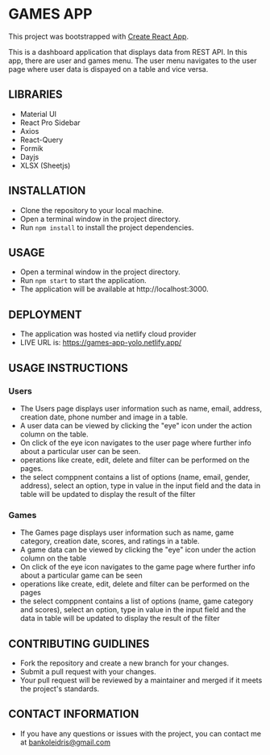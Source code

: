 # GAMES APP

This project was bootstrapped with [Create React App](https://github.com/facebook/create-react-app).

This is a dashboard application that displays data from REST API. In this app, there are user and games menu. The user menu navigates to the user page where user data is dispayed on a table and vice versa.

## LIBRARIES

- Material UI
- React Pro Sidebar
- Axios
- React-Query
- Formik
- Dayjs
- XLSX (Sheetjs)

## INSTALLATION

- Clone the repository to your local machine.
- Open a terminal window in the project directory.
- Run `npm install` to install the project dependencies.

## USAGE

- Open a terminal window in the project directory.
- Run `npm start` to start the application.
- The application will be available at http://localhost:3000.

## DEPLOYMENT

- The application was hosted via netlify cloud provider
- LIVE URL is: https://games-app-yolo.netlify.app/

## USAGE INSTRUCTIONS

### Users

- The Users page displays user information such as name, email, address, creation date, phone number and image in a table.
- A user data can be viewed by clicking the "eye" icon under the action column on the table.
- On click of the eye icon navigates to the user page where further info about a particular user can be seen.
- operations like create, edit, delete and filter can be performed on the pages.
- the select comppnent contains a list of options (name, email, gender, address), select an option, type in value in the input field and the data in table will be updated to display the result of the filter

### Games

- The Games page displays user information such as name, game category, creation date, scores, and ratings in a table.
- A game data can be viewed by clicking the "eye" icon under the action column on the table
- On click of the eye icon navigates to the game page where further info about a particular game can be seen
- operations like create, edit, delete and filter can be performed on the pages
- the select comppnent contains a list of options (name, game category and scores), select an option, type in value in the input field and the data in table will be updated to display the result of the filter

## CONTRIBUTING GUIDLINES

- Fork the repository and create a new branch for your changes.
- Submit a pull request with your changes.
- Your pull request will be reviewed by a maintainer and merged if it meets the project's standards.

## CONTACT INFORMATION

- If you have any questions or issues with the project, you can contact me at bankoleidris@gmail.com

